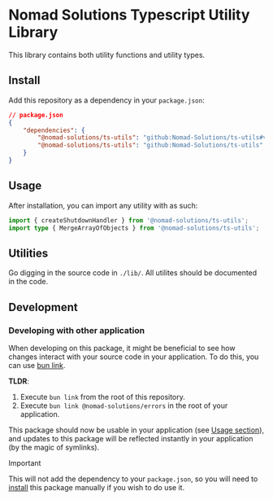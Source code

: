 # Nomad Solutions Typescript Utility Library

This library contains both utility functions and utility types.

## Install
Add this repository as a dependency in your `package.json`:

```json
// package.json
{
	"dependencies": {
		"@nomad-solutions/ts-utils": "github:Nomad-Solutions/ts-utils#v1.0.0", // specific tag (recommended)
		"@nomad-solutions/ts-utils": "github:Nomad-Solutions/ts-utils" // latest commit
	}
}
```

## Usage
After installation, you can import any utility with as such:

```typescript
import { createShutdownHandler } from '@nomad-solutions/ts-utils';
import type { MergeArrayOfObjects } from '@nomad-solutions/ts-utils';
```

## Utilities
Go digging in the source code in `./lib/`. All utilites should be documented in the code.

## Development

### Developing with other application
When developing on this package, it might be beneficial to see how changes interact with your source code in your application. To do this, you can use [bun link](https://bun.sh/docs/cli/link).

**TLDR**:
1. Execute `bun link` from the root of this repository.
2. Execute `bun link @nomad-solutions/errors` in the root of your application.

This package should now be usable in your application (see [Usage section](#usage)), and updates to this package will be reflected instantly in your application (by the magic of symlinks).

> [!IMPORTANT]  
> This will not add the dependency to your `package.json`, so you will need to [install](#install) this package manually if you wish to do use it.
